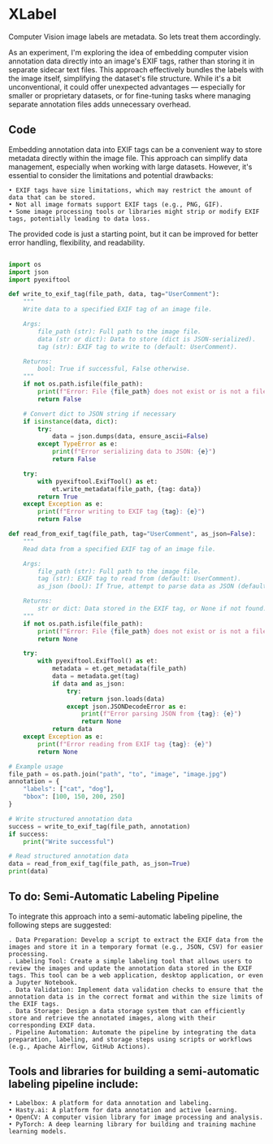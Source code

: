 # XLabel
Computer Vision image labels are metadata. So lets treat them accordingly.

As an experiment, I'm exploring the idea of embedding computer vision annotation data directly into an image's EXIF tags, rather than storing it in separate sidecar text files. This approach effectively bundles the labels with the image itself, simplifying the dataset's file structure. While it's a bit unconventional, it could offer unexpected advantages — especially for smaller or proprietary datasets, or for fine-tuning tasks where managing separate annotation files adds unnecessary overhead. 

## Code

Embedding annotation data into EXIF tags can be a convenient way to store metadata directly within the image file. This approach can simplify data management, especially when working with large datasets. However, it's essential to consider the limitations and potential drawbacks:

    • EXIF tags have size limitations, which may restrict the amount of data that can be stored. 
    • Not all image formats support EXIF tags (e.g., PNG, GIF). 
    • Some image processing tools or libraries might strip or modify EXIF tags, potentially leading to data loss. 
    
The provided code is just a starting point, but it can be improved for better error handling, flexibility, and readability.

```python

import os
import json
import pyexiftool

def write_to_exif_tag(file_path, data, tag="UserComment"):
    """
    Write data to a specified EXIF tag of an image file.

    Args:
        file_path (str): Full path to the image file.
        data (str or dict): Data to store (dict is JSON-serialized).
        tag (str): EXIF tag to write to (default: UserComment).

    Returns:
        bool: True if successful, False otherwise.
    """
    if not os.path.isfile(file_path):
        print(f"Error: File {file_path} does not exist or is not a file.")
        return False

    # Convert dict to JSON string if necessary
    if isinstance(data, dict):
        try:
            data = json.dumps(data, ensure_ascii=False)
        except TypeError as e:
            print(f"Error serializing data to JSON: {e}")
            return False

    try:
        with pyexiftool.ExifTool() as et:
            et.write_metadata(file_path, {tag: data})
        return True
    except Exception as e:
        print(f"Error writing to EXIF tag {tag}: {e}")
        return False

def read_from_exif_tag(file_path, tag="UserComment", as_json=False):
    """
    Read data from a specified EXIF tag of an image file.

    Args:
        file_path (str): Full path to the image file.
        tag (str): EXIF tag to read from (default: UserComment).
        as_json (bool): If True, attempt to parse data as JSON (default: False).

    Returns:
        str or dict: Data stored in the EXIF tag, or None if not found.
    """
    if not os.path.isfile(file_path):
        print(f"Error: File {file_path} does not exist or is not a file.")
        return None

    try:
        with pyexiftool.ExifTool() as et:
            metadata = et.get_metadata(file_path)
            data = metadata.get(tag)
            if data and as_json:
                try:
                    return json.loads(data)
                except json.JSONDecodeError as e:
                    print(f"Error parsing JSON from {tag}: {e}")
                    return None
            return data
    except Exception as e:
        print(f"Error reading from EXIF tag {tag}: {e}")
        return None

# Example usage
file_path = os.path.join("path", "to", "image", "image.jpg")
annotation = {
    "labels": ["cat", "dog"],
    "bbox": [100, 150, 200, 250]
}

# Write structured annotation data
success = write_to_exif_tag(file_path, annotation)
if success:
    print("Write successful")

# Read structured annotation data
data = read_from_exif_tag(file_path, as_json=True)
print(data)
```
## To do: Semi-Automatic Labeling Pipeline

To integrate this approach into a semi-automatic labeling pipeline, the following steps are suggested:

    . Data Preparation: Develop a script to extract the EXIF data from the images and store it in a temporary format (e.g., JSON, CSV) for easier processing. 
    . Labeling Tool: Create a simple labeling tool that allows users to review the images and update the annotation data stored in the EXIF tags. This tool can be a web application, desktop application, or even a Jupyter Notebook. 
    . Data Validation: Implement data validation checks to ensure that the annotation data is in the correct format and within the size limits of the EXIF tags. 
    . Data Storage: Design a data storage system that can efficiently store and retrieve the annotated images, along with their corresponding EXIF data. 
    . Pipeline Automation: Automate the pipeline by integrating the data preparation, labeling, and storage steps using scripts or workflows (e.g., Apache Airflow, GitHub Actions).
    
## Tools and libraries for building a semi-automatic labeling pipeline include:

    • Labelbox: A platform for data annotation and labeling. 
    • Hasty.ai: A platform for data annotation and active learning. 
    • OpenCV: A computer vision library for image processing and analysis. 
    • PyTorch: A deep learning library for building and training machine learning models. 

